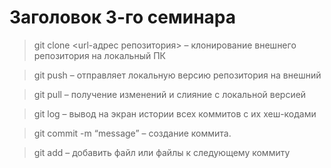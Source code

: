 # Заголовок 3-го семинара

 > git clone <url-адрес репозитория> – клонирование внешнего репозитория на  локальный ПК

 > git push – отправляет локальную версию репозитория на внешний

 > git pull – получение изменений и слияние с локальной версией

 > git log – вывод на экран истории всех коммитов с их хеш-кодами

 > git commit -m “message” – создание коммита.

 > git add – добавить файл или файлы к следующему коммиту
